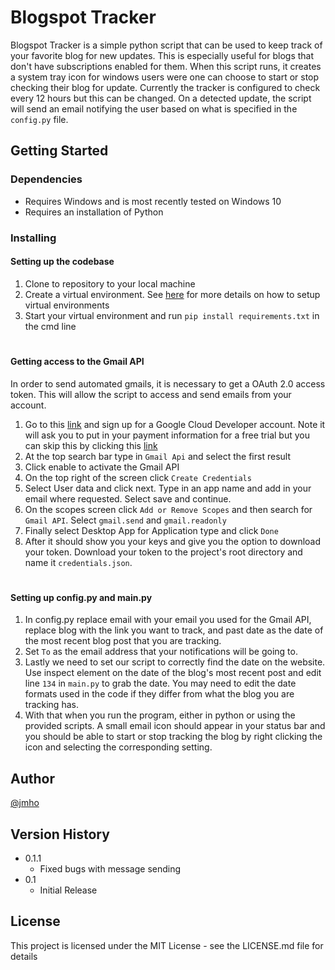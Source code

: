 # Blogspot Tracker

Blogspot Tracker is a simple python script that can be used to keep track of your favorite blog for new updates. This is especially useful for blogs that don't have subscriptions enabled for them. When this script runs, it creates a system tray icon for windows users were one can choose to start or stop checking their blog for update. Currently the tracker is configured to check every 12 hours but this can be changed. On a detected update, the script will send an email notifying the user based on what is specified in the `config.py` file.

## Getting Started

### Dependencies

- Requires Windows and is most recently tested on Windows 10
- Requires an installation of Python

### Installing

#### Setting up the codebase

1. Clone to repository to your local machine
2. Create a virtual environment. See [here](https://docs.python.org/3/library/venv.html) for more details on how to setup virtual environments
3. Start your virtual environment and run `pip install requirements.txt` in the cmd line

#

#### Getting access to the Gmail API

In order to send automated gmails, it is necessary to get a OAuth 2.0 access token. This will allow the script to access and send emails from your account.

1. Go to this [link](https://cloud.google.com/?authuser=1) and sign up for a Google Cloud Developer account. Note it will ask you to put in your payment information for a free trial but you can skip this by clicking this [link](https://console.cloud.google.com/)
2. At the top search bar type in `Gmail Api` and select the first result
3. Click enable to activate the Gmail API
4. On the top right of the screen click `Create Credentials`
5. Select User data and click next. Type in an app name and add in your email where requested. Select save and continue.
6. On the scopes screen click `Add or Remove Scopes` and then search for `Gmail API`. Select `gmail.send` and `gmail.readonly`
7. Finally select Desktop App for Application type and click `Done`
8. After it should show you your keys and give you the option to download your token. Download your token to the project's root directory and name it `credentials.json`. 

#

#### Setting up config.py and main.py

1. In config.py replace email with your email you used for the Gmail API, replace blog with the link you want to track, and past date as the date of the most recent blog post that you are tracking.
2. Set `To` as the email address that your notifications will be going to.
3. Lastly we need to set our script to correctly find the date on the website. Use inspect element on the date of the blog's most recent post and edit line `134` in `main.py` to grab the date. You may need to edit the date formats used in the code if they differ from what the blog you are tracking has. 
4. With that when you run the program, either in python or using the provided scripts. A small email icon should appear in your status bar and you should be able to start or stop tracking the blog by right clicking the icon and selecting the corresponding setting.

## Author
[@jmho](github.com/jmho)

## Version History
- 0.1.1
  - Fixed bugs with message sending  
- 0.1
    - Initial Release

## License
This project is licensed under the MIT License - see the LICENSE.md file for details